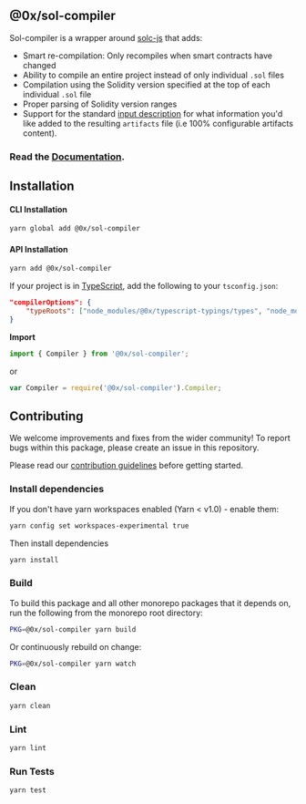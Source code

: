 ## @0x/sol-compiler

Sol-compiler is a wrapper around [solc-js](https://www.npmjs.com/package/solc) that adds:

-   Smart re-compilation: Only recompiles when smart contracts have changed
-   Ability to compile an entire project instead of only individual `.sol` files
-   Compilation using the Solidity version specified at the top of each individual `.sol` file
-   Proper parsing of Solidity version ranges
-   Support for the standard [input description](https://solidity.readthedocs.io/en/develop/using-the-compiler.html#input-description) for what information you'd like added to the resulting `artifacts` file (i.e 100% configurable artifacts content).

### Read the [Documentation](https://0xproject.com/docs/sol-compiler).

## Installation

#### CLI Installation

```bash
yarn global add @0x/sol-compiler
```

#### API Installation

```bash
yarn add @0x/sol-compiler
```

If your project is in [TypeScript](https://www.typescriptlang.org/), add the following to your `tsconfig.json`:

```json
"compilerOptions": {
    "typeRoots": ["node_modules/@0x/typescript-typings/types", "node_modules/@types"],
}
```

**Import**

```typescript
import { Compiler } from '@0x/sol-compiler';
```

or

```javascript
var Compiler = require('@0x/sol-compiler').Compiler;
```

## Contributing

We welcome improvements and fixes from the wider community! To report bugs within this package, please create an issue in this repository.

Please read our [contribution guidelines](../../CONTRIBUTING.md) before getting started.

### Install dependencies

If you don't have yarn workspaces enabled (Yarn < v1.0) - enable them:

```bash
yarn config set workspaces-experimental true
```

Then install dependencies

```bash
yarn install
```

### Build

To build this package and all other monorepo packages that it depends on, run the following from the monorepo root directory:

```bash
PKG=@0x/sol-compiler yarn build
```

Or continuously rebuild on change:

```bash
PKG=@0x/sol-compiler yarn watch
```

### Clean

```bash
yarn clean
```

### Lint

```bash
yarn lint
```

### Run Tests

```bash
yarn test
```
